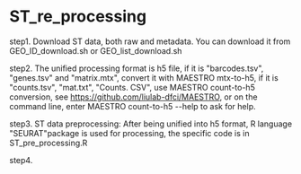 # ST_re_processing

step1. Download ST data, both raw and metadata. You can download it from GEO_ID_download.sh or GEO_list_download.sh

step2. The unified processing format is h5 file, if it is "barcodes.tsv", "genes.tsv" and "matrix.mtx", convert it with MAESTRO mtx-to-h5, if it is "counts.tsv", "mat.txt", "Counts. CSV", use MAESTRO count-to-h5 conversion, see https://github.com/liulab-dfci/MAESTRO, or on the command line, enter MAESTRO count-to-h5 --help to ask for help.

step3. ST data preprocessing: After being unified into h5 format, R language "SEURAT"package is used for processing, the specific code is in ST_pre_processing.R

step4.
